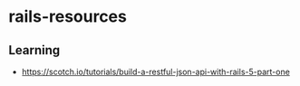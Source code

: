 # rails-resources

## Learning
- https://scotch.io/tutorials/build-a-restful-json-api-with-rails-5-part-one
